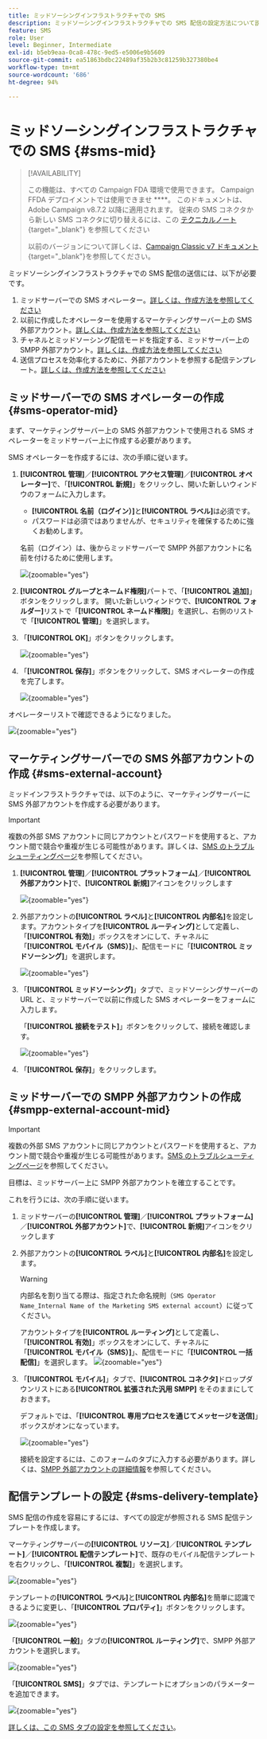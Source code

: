 ```yaml
---
title: ミッドソーシングインフラストラクチャでの SMS
description: ミッドソーシングインフラストラクチャでの SMS 配信の設定方法について説明します
feature: SMS
role: User
level: Beginner, Intermediate
exl-id: b5eb9eaa-0ca8-478c-9ed5-e5006e9b5609
source-git-commit: ea51863bdbc22489af35b2b3c81259b327380be4
workflow-type: tm+mt
source-wordcount: '686'
ht-degree: 94%

---
```


# ミッドソーシングインフラストラクチャでの SMS {#sms-mid}

>[!AVAILABILITY]
>
>この機能は、すべての Campaign FDA 環境で使用できます。 Campaign FFDA デプロイメントでは使用できませ ****。 このドキュメントは、Adobe Campaign v8.7.2 以降に適用されます。 従来の SMS コネクタから新しい SMS コネクタに切り替えるには、この [ テクニカルノート ](https://experienceleague.adobe.com/docs/campaign/technotes-ac/tn-new/sms-migration){target="_blank"} を参照してください
>
>以前のバージョンについて詳しくは、[Campaign Classic v7 ドキュメント](https://experienceleague.adobe.com/ja/docs/campaign-classic/using/sending-messages/sending-messages-on-mobiles/sms-set-up/sms-set-up){target="_blank"}を参照してください。

ミッドソーシングインフラストラクチャでの SMS 配信の送信には、以下が必要です。

1. ミッドサーバーでの SMS オペレーター。[詳しくは、作成方法を参照してください](#sms-operator-mid)
1. 以前に作成したオペレーターを使用するマーケティングサーバー上の SMS 外部アカウント。[詳しくは、作成方法を参照してください](#sms-external-account)
1. チャネルとミッドソーシング配信モードを指定する、ミッドサーバー上の SMPP 外部アカウント。[詳しくは、作成方法を参照してください](#smpp-external-account-mid)
1. 送信プロセスを効率化するために、外部アカウントを参照する配信テンプレート。[詳しくは、作成方法を参照してください](#sms-delivery-template)

## ミッドサーバーでの SMS オペレーターの作成 {#sms-operator-mid}

まず、マーケティングサーバー上の SMS 外部アカウントで使用される SMS オペレーターをミッドサーバー上に作成する必要があります。

SMS オペレーターを作成するには、次の手順に従います。

1. **[!UICONTROL 管理]**／**[!UICONTROL アクセス管理]**／**[!UICONTROL オペレーター]**&#x200B;で、「**[!UICONTROL 新規]**」をクリックし、開いた新しいウィンドウのフォームに入力します。

   * **[!UICONTROL 名前（ログイン）]**&#x200B;と&#x200B;**[!UICONTROL ラベル]**&#x200B;は必須です。
   * パスワードは必須ではありませんが、セキュリティを確保するために強くお勧めします。

   名前（ログイン）は、後からミッドサーバーで SMPP 外部アカウントに名前を付けるために使用します。

   ![](assets/smsoperator_mid.png){zoomable="yes"}

1. **[!UICONTROL グループとネームド権限]**&#x200B;パートで、「**[!UICONTROL 追加]**」ボタンをクリックします。
開いた新しいウィンドウで、**[!UICONTROL フォルダー]**&#x200B;リストで「**[!UICONTROL ネームド権限]**」を選択し、右側のリストで「**[!UICONTROL 管理]**」を選択します。

1. 「**[!UICONTROL OK]**」ボタンをクリックします。

   ![](assets/smsoperator_rights.png){zoomable="yes"}

1. 「**[!UICONTROL 保存]**」ボタンをクリックして、SMS オペレーターの作成を完了します。

   ![](assets/smsoperator_save.png){zoomable="yes"}

オペレーターリストで確認できるようになりました。

![](assets/smsoperator_list.png){zoomable="yes"}

## マーケティングサーバーでの SMS 外部アカウントの作成 {#sms-external-account}

ミッドインフラストラクチャでは、以下のように、マーケティングサーバーに SMS 外部アカウントを作成する必要があります。

>[!IMPORTANT]
>
>複数の外部 SMS アカウントに同じアカウントとパスワードを使用すると、アカウント間で競合や重複が生じる可能性があります。詳しくは、[SMS のトラブルシューティングページ](smpp-connection.md#sms-troubleshooting)を参照してください。

1. **[!UICONTROL 管理]**／**[!UICONTROL プラットフォーム]**／**[!UICONTROL 外部アカウント]**&#x200B;で、**[!UICONTROL 新規]**&#x200B;アイコンをクリックします

   ![](assets/sms_extaccount.png){zoomable="yes"}

1. 外部アカウントの&#x200B;**[!UICONTROL ラベル]**&#x200B;と&#x200B;**[!UICONTROL 内部名]**&#x200B;を設定します。アカウントタイプを&#x200B;**[!UICONTROL ルーティング]**&#x200B;として定義し、「**[!UICONTROL 有効]**」ボックスをオンにして、チャネルに「**[!UICONTROL モバイル（SMS）]**」、配信モードに「**[!UICONTROL ミッドソーシング]**」を選択します。

   ![](assets/mid_smsextaccount.png){zoomable="yes"}

1. 「**[!UICONTROL ミッドソーシング]**」タブで、ミッドソーシングサーバーの URL と、ミッドサーバーで以前に作成した SMS オペレーターをフォームに入力します。

   「**[!UICONTROL 接続をテスト]**」ボタンをクリックして、接続を確認します。

   ![](assets/midtab_smsextaccount.png){zoomable="yes"}

1. 「**[!UICONTROL 保存]**」をクリックします。

## ミッドサーバーでの SMPP 外部アカウントの作成 {#smpp-external-account-mid}

>[!IMPORTANT]
>
>複数の外部 SMS アカウントに同じアカウントとパスワードを使用すると、アカウント間で競合や重複が生じる可能性があります。[SMS のトラブルシューティングページ](smpp-connection.md#sms-troubleshooting)を参照してください。

目標は、ミッドサーバー上に SMPP 外部アカウントを確立することです。

これを行うには、次の手順に従います。

1. ミッドサーバーの&#x200B;**[!UICONTROL 管理]**／**[!UICONTROL プラットフォーム]**／**[!UICONTROL 外部アカウント]**&#x200B;で、**[!UICONTROL 新規]**&#x200B;アイコンをクリックします

1. 外部アカウントの&#x200B;**[!UICONTROL ラベル]**&#x200B;と&#x200B;**[!UICONTROL 内部名]**&#x200B;を設定します。

   >[!WARNING]
   >
   >内部名を割り当てる際は、指定された命名規則（`SMS Operator Name_Internal Name of the Marketing SMS external account`）に従ってください。
   >

   アカウントタイプを&#x200B;**[!UICONTROL ルーティング]**&#x200B;として定義し、「**[!UICONTROL 有効]**」ボックスをオンにして、チャネルに「**[!UICONTROL モバイル（SMS）]**」、配信モードに「**[!UICONTROL 一括配信]**」を選択します。
   ![](assets/mid_extaccount.png){zoomable="yes"}

1. 「**[!UICONTROL モバイル]**」タブで、**[!UICONTROL コネクタ]**&#x200B;ドロップダウンリストにある&#x200B;**[!UICONTROL 拡張された汎用 SMPP]** をそのままにしておきます。

   デフォルトでは、「**[!UICONTROL 専用プロセスを通じてメッセージを送信]**」ボックスがオンになっています。

   ![](assets/sms_extaccount_connector.png){zoomable="yes"}

   接続を設定するには、このフォームのタブに入力する必要があります。詳しくは、[SMPP 外部アカウントの詳細情報](smpp-external-account.md#smpp-connection-settings)を参照してください。

## 配信テンプレートの設定 {#sms-delivery-template}

SMS 配信の作成を容易にするには、すべての設定が参照される SMS 配信テンプレートを作成します。

マーケティングサーバーの&#x200B;**[!UICONTROL リソース]**／**[!UICONTROL テンプレート]**／**[!UICONTROL 配信テンプレート]**&#x200B;で、既存のモバイル配信テンプレートを右クリックし、「**[!UICONTROL 複製]**」を選択します。

![](assets/sms_template_duplicate.png){zoomable="yes"}

テンプレートの&#x200B;**[!UICONTROL ラベル]**&#x200B;と&#x200B;**[!UICONTROL 内部名]**&#x200B;を簡単に認識できるように変更し、「**[!UICONTROL プロパティ]**」ボタンをクリックします。

![](assets/sms_template_name.png){zoomable="yes"}

「**[!UICONTROL 一般]**」タブの&#x200B;**[!UICONTROL ルーティング]**&#x200B;で、SMPP 外部アカウントを選択します。

![](assets/mid_template.png){zoomable="yes"}

「**[!UICONTROL SMS]**」タブでは、テンプレートにオプションのパラメーターを追加できます。

![](assets/sms_template_properties.png){zoomable="yes"}

[詳しくは、この SMS タブの設定を参照してください](sms-delivery-settings.md)。
